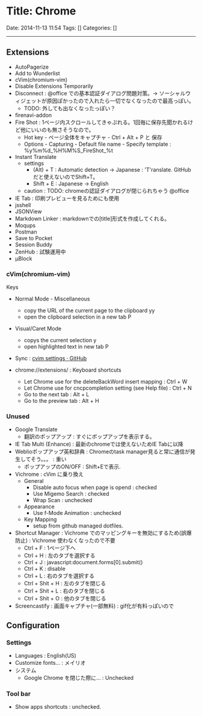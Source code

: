 # Title: Chrome

Date: 2014-11-13 11:54
Tags: []
Categories: []

---

## Extensions

- AutoPagerize
- Add to Wunderlist
- cVim(chromium-vim)
- Disable Extensions Temporarily
- Disconnect : @office での基本認証ダイアログ問題対策。-> ソーシャルウィジェットが原因ぽかったので入れたら一切でなくなったので最高っぽい。
    - TODO: 外しても出なくなったっぽい？
- firenavi-addon
- Fire Shot : 1ページ内スクロールしてきゃぷれる。1回毎に保存先聞かれるけど他にいいのも無さそうなので。
    - Hot key - ページ全体をキャプチャ - Ctrl + Alt + P と 保存
    - Options - Capturing - Default file name - Specify template :
    %y%m%d_%H%M%S_FireShot_%t
- Instant Translate
    - settings
        - (Alt) + T : Automatic detection -> Japanese : 'T'ranslate. GitHubだと使えないのでShift+T。
        - Shift + E : Japanese            -> English
    - caution : TODO: chromeの認証ダイアログが閉じられちゃう @office
- IE Tab : 印刷プレビューを見るためにも使用
- jsshell
- JSONView
- Markdown Linker : markdownでの[title]<url>形式を作成してくれる。
- Moqups
- Postman
- Save to Pocket
- Session Buddy
- ZenHub : 試験運用中
- μBlock

### cVim(chromium-vim)

Keys

- Normal Mode - Miscellaneous
    - copy the URL of the current page to the clipboard
            yy
    - open the clipboard selection in a new tab
            P
- Visual/Caret Mode
    - copys the current selection
            y
    - open highlighted text in new tab
            P

- Sync : [cvim settings · GitHub](https://gist.github.com/assout/e4172ddf70f52f05abe2)
- chrome://extensions/ : Keyboard shortcuts
    - Let Chrome use <C-w> for the deleteBackWord insert mapping      : Ctrl + W
    - Let Chrome use <C-n> for cncpcompletion setting (see Help file) : Ctrl + N
    - Go to the next tab                                              : Alt + L
    - Go to the preview tab                                           : Alt + H

### Unused

- Google Translate
    - 翻訳のポップアップ : すぐにポップアップを表示する。
- IE Tab Multi (Enhance) : 最新のchromeでは使えないためIE Tabに以降
- Weblioポップアップ英和辞典 : Chromeのtask manager見ると常に通信が発生してそう。。。 : 重い
    - ポップアップのON/OFF : Shift+Eで表示.
- Vichrome : cVim に乗り換え
    - General
        - Disable auto focus when page is opend : checked
        - Use Migemo Search : checked
        - Wrap Scan : unchecked
    - Appearance
        - Use f-Mode Animation : unchecked
    - Key Mapping
        - setup from github managed dotfiles.
- Shortcut Manager : Vichrome でのマッピングキーを無効にするため(誤爆防止) : Vichrome 使わなくなったので不要
    - Ctrl + F : 1ページ下へ
    - Ctrl + H : 左のタブを選択する
    - Ctrl + J : javascript:document.forms[0].submit()
    - Ctrl + K : disable
    - Ctrl + L : 右のタブを選択する
    - Ctrl + Shit + H : 左のタブを閉じる
    - Ctrl + Shit + L : 右のタブを閉じる
    - Ctrl + Shit + O : 他のタブを閉じる
- Screencastify : 画面キャプチャ(一部無料) : gif化が有料っぽいので

## Configuration

### Settings

- Languages : English(US)
- Customize fonts... : メイリオ
- システム
    - Google Chrome を閉じた際に... : Unchecked

### Tool bar

- Show apps shortcuts : unchecked.

